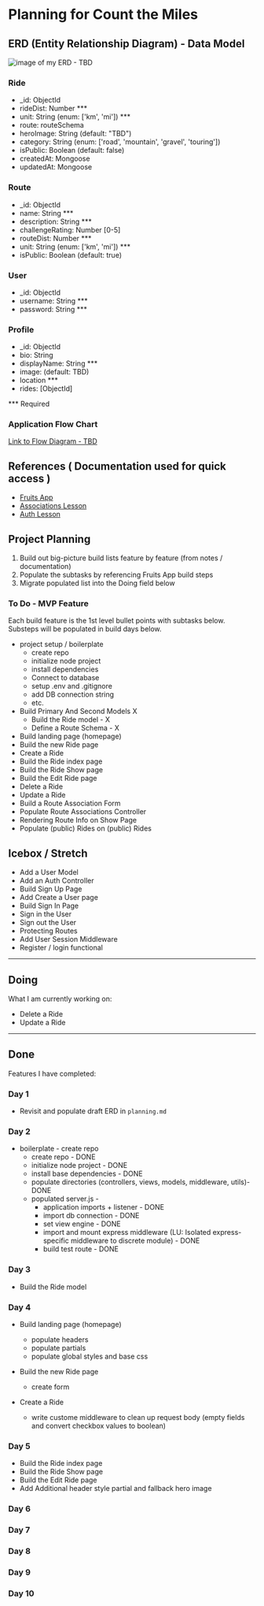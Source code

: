 # Planning for Count the Miles

## ERD (Entity Relationship Diagram) - Data Model

![image of my ERD - TBD ](#)

### Ride

- \_id: ObjectId
- rideDist: Number \*\*\*
- unit: String (enum: ['km', 'mi']) \*\*\*
- route: routeSchema
- heroImage: String (default: "TBD")
- category: String (enum: ['road', 'mountain', 'gravel', 'touring'])
- isPublic: Boolean (default: false)
- createdAt: Mongoose
- updatedAt: Mongoose

### Route

- \_id: ObjectId
- name: String \*\*\*
- description: String \*\*\*
- challengeRating: Number [0-5]
- routeDist: Number \*\*\*
- unit: String (enum: ['km', 'mi']) \*\*\*
- isPublic: Boolean (default: true)

### User

- \_id: ObjectId
- username: String \*\*\*
- password: String \*\*\*

### Profile

- \_id: ObjectId
- bio: String
- displayName: String \*\*\*
- image: (default: TBD)
- location \*\*\*
- rides: [ObjectId]

\*\*\* Required

### Application Flow Chart

[Link to Flow Diagram - TBD](#)

## References ( Documentation used for quick access )

- [Fruits App](https://generalassembly.instructure.com/courses/393/pages/men-stack-crud-app-fruits?module_item_id=25674)
- [Associations Lesson](https://generalassembly.instructure.com/courses/393/pages/men-stack-embedding-related-data-fruits-app?module_item_id=49715)
- [Auth Lesson](https://generalassembly.instructure.com/courses/393/pages/men-stack-session-auth?module_item_id=25675)

## Project Planning

1. Build out big-picture build lists feature by feature (from notes / documentation)
1. Populate the subtasks by referencing Fruits App build steps
1. Migrate populated list into the Doing field below

### To Do - MVP Feature

Each build feature is the 1st level bullet points with subtasks below. Substeps will be populated in build days below.

- project setup / boilerplate
  - create repo
  - initialize node project
  - install dependencies
  - Connect to database
  - setup .env and .gitignore
  - add DB connection string
  - etc.
- Build Primary And Second Models X
  - Build the Ride model - X
  - Define a Route Schema - X
- Build landing page (homepage)
- Build the new Ride page
- Create a Ride
- Build the Ride index page
- Build the Ride Show page
- Build the Edit Ride page
- Delete a Ride
- Update a Ride
- Build a Route Association Form
- Populate Route Associations Controller
- Rendering Route Info on Show Page
- Populate (public) Rides on (public) Rides

## Icebox / Stretch

- Add a User Model
- Add an Auth Controller
- Build Sign Up Page
- Add Create a User page
- Build Sign In Page
- Sign in the User
- Sign out the User
- Protecting Routes
- Add User Session Middleware
- Register / login functional

---

## Doing

What I am currently working on:

- Delete a Ride
- Update a Ride

---

## Done

Features I have completed:

### Day 1

- Revisit and populate draft ERD in `planning.md`

### Day 2

- boilerplate - create repo
  - create repo - DONE
  - initialize node project - DONE
  - install base dependencies - DONE
  - populate directories (controllers, views, models, middleware, utils)- DONE
  - populated server.js -
    - application imports + listener - DONE
    - import db connection - DONE
    - set view engine - DONE
    - import and mount express middleware (LU: Isolated express-specific middleware to discrete module) - DONE
    - build test route - DONE

### Day 3

- Build the Ride model

### Day 4

- Build landing page (homepage)

  - populate headers
  - populate partials
  - populate global styles and base css

- Build the new Ride page
  - create form
- Create a Ride
  - write custome middleware to clean up request body (empty fields and convert checkbox values to boolean)

### Day 5

- Build the Ride index page
- Build the Ride Show page
- Build the Edit Ride page
- Add Additional header style partial and fallback hero image

### Day 6

### Day 7

### Day 8

### Day 9

### Day 10
